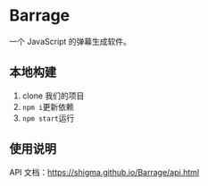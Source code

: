 # Barrage

一个 JavaScript 的弹幕生成软件。

## 本地构建

1. clone 我们的项目
2. `npm i`更新依赖
3. `npm start`运行

## 使用说明

API 文档：https://shigma.github.io/Barrage/api.html
